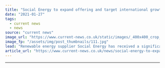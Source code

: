 ```yaml
---
title: "Social Energy to expand offering and target international growth following new investment"
date: "2021-01-27"
tags: 
  - current news
  - news
source: "current news"
image_url: "https://www.current-news.co.uk/static/images/_400x400_crop_center-center/Social-Energy-co-founders-Julian-Wiley-left-and-Ryan-Gill-right-credit-Social-Energy.jpg"
image_fp: "/assets/img/post_thumbnails/111.jpg"
lead: "Renewable energy supplier Social Energy has received a significant investment from fund manager CarVal Investor to grow its business and enter new markets."
article_url: "https://www.current-news.co.uk/news/social-energy-to-expand-offering-and-target-international-growth-following-new-investment?utm_source=rss-feeds&utm_medium=rss&utm_campaign=rss"
---
```


---

